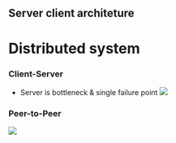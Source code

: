 ## Server client architeture
# Distributed system
### Client-Server
* Server is bottleneck & single failure point
![](https://i.imgur.com/Uo9f5uS.png)


### Peer-to-Peer 
![](https://i.imgur.com/TORnqEq.png)
